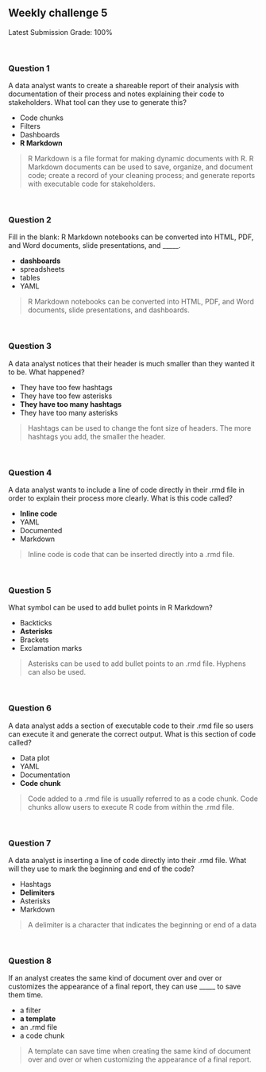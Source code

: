 ## Weekly challenge 5

Latest Submission Grade: 100%

&nbsp;

### Question 1

A data analyst wants to create a shareable report of their analysis with documentation of their process and notes explaining their code to stakeholders. What tool can they use to generate this?

* Code chunks
* Filters
* Dashboards
* **R Markdown**

> R Markdown is a file format for making dynamic documents with R. R Markdown documents can be used to save, organize, and document code; create a record of your cleaning process; and generate reports with executable code for stakeholders. 

&nbsp;

### Question 2

Fill in the blank: R Markdown notebooks can be converted into HTML, PDF, and Word documents, slide presentations, and _____.

* **dashboards**
* spreadsheets
* tables
* YAML

> R Markdown notebooks can be converted into HTML, PDF, and Word documents, slide presentations, and dashboards. 

&nbsp;

### Question 3

A data analyst notices that their header is much smaller than they wanted it to be. What happened?

* They have too few hashtags
* They have too few asterisks
* **They have too many hashtags**
* They have too many asterisks

> Hashtags can be used to change the font size of headers. The more hashtags you add, the smaller the header. 

&nbsp;

### Question 4

A data analyst wants to include a line of code directly in their .rmd file in order to explain their process more clearly. What is this code called?

* **Inline code**
* YAML
* Documented
* Markdown 

> Inline code is code that can be inserted directly into a .rmd file.

&nbsp;

### Question 5

What symbol can be used to add bullet points in R Markdown?

* Backticks
* **Asterisks**
* Brackets
* Exclamation marks

> Asterisks can be used to add bullet points to an .rmd file. Hyphens can also be used. 

&nbsp;

### Question 6

A data analyst adds a section of executable code to their .rmd file so users can execute it and generate the correct output. What is this section of code called?

* Data plot
* YAML
* Documentation
* **Code chunk**

> Code added to a .rmd file is usually referred to as a code chunk. Code chunks allow users to execute R code from within the .rmd file.

&nbsp;

### Question 7

A data analyst is inserting a line of code directly into their .rmd file. What will they use to mark the beginning and end of the code?

* Hashtags
* **Delimiters**
* Asterisks
* Markdown

> A delimiter is a character that indicates the beginning or end of a data

&nbsp;

### Question 8

If an analyst creates the same kind of document over and over or customizes the appearance of a final report, they can use _____ to save them time. 

* a filter
* **a template**
* an .rmd file
* a code chunk

> A template can save time when creating the same kind of document over and over or when customizing the appearance of a final report. 
